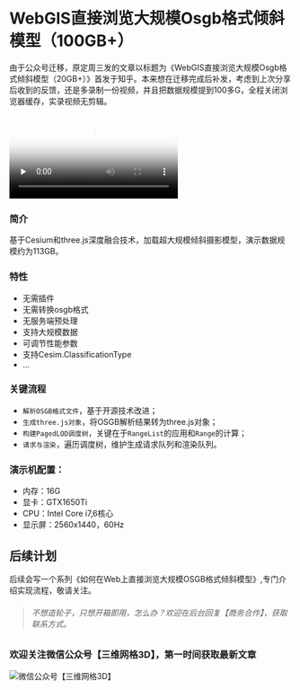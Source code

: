# WebGIS直接浏览大规模Osgb格式倾斜模型（100GB+）
由于公众号迁移，原定周三发的文章以标题为《WebGIS直接浏览大规模Osgb格式倾斜模型（20GB+）》首发于知乎。本来想在迁移完成后补发，考虑到上次分享后收到的反馈，还是多录制一份视频，并且把数据规模提到100多G，全程关闭浏览器缓存，实录视频无剪辑。

<p>
    <video style="max-width:100%" id="video" controls="" preload="none" poster="图1.jpg">
        <source id="mp4"  src="http://mpvideo.qpic.cn/0bf2wmaa2aaa4yaoplcpezqvbm6dbwzqadia.f10002.mp4?dis_k=ceffaef0be83dd6b8c5737552ce57567&amp;dis_t=1633183445&amp;vid=wxv_2064185023007653891&amp;format_id=10002&amp;support_redirect=0&amp;mmversion=false" poster="http://mmbiz.qpic.cn/mmbiz_jpg/6fCLXiajtiacDXatK9TPJOUA1677yDtmnDD6X16cRwzrdjcqdmKPHbgMMJmHcHCWhnxQh3ePia2jAfo44FR1c5ZJw/0?wx_fmt=jpeg" type="video/mp4">
    </video>
</p>

### 简介
基于Cesium和three.js深度融合技术，加载超大规模倾斜摄影模型，演示数据规模约为113GB。
### 特性
* 无需插件
* 无需转换osgb格式
* 无服务端预处理
* 支持大规模数据
* 可调节性能参数
* 支持Cesim.ClassificationType
* ...

### 关键流程
* `解析OSGB格式文件`，基于开源技术改进；
* `生成three.js对象`，将OSGB解析结果转为three.js对象；
* `构建PagedLOD调度树`，关键在于`RangeList`的应用和`Range`的计算；
* `请求与渲染`，遍历调度树，维护生成请求队列和渲染队列。

### 演示机配置：
* 内存：16G
* 显卡：GTX1650Ti
* CPU：Intel Core i7,6核心
* 显示屏：2560x1440，60Hz

## 后续计划
后续会写一个系列《如何在Web上直接浏览大规模OSGB格式倾斜模型》,专门介绍实现流程，敬请关注。

>###### 不想造轮子，只想开箱即用，怎么办？欢迎在后台回复【商务合作】，获取联系方式。


### 欢迎关注微信公众号【三维网格3D】，第一时间获取最新文章 ###
![微信公众号【三维网格3D】](../../assets/微信公众号【三维网格3D】.png)